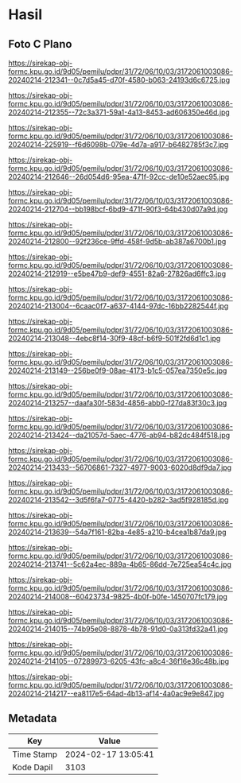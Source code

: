 # Hasil

## Foto C Plano

https://sirekap-obj-formc.kpu.go.id/9d05/pemilu/pdpr/31/72/06/10/03/3172061003086-20240214-212341--0c7d5a45-d70f-4580-b063-24193d6c6725.jpg

https://sirekap-obj-formc.kpu.go.id/9d05/pemilu/pdpr/31/72/06/10/03/3172061003086-20240214-212355--72c3a371-59a1-4a13-8453-ad606350e46d.jpg

https://sirekap-obj-formc.kpu.go.id/9d05/pemilu/pdpr/31/72/06/10/03/3172061003086-20240214-225919--f6d6098b-079e-4d7a-a917-b6482785f3c7.jpg

https://sirekap-obj-formc.kpu.go.id/9d05/pemilu/pdpr/31/72/06/10/03/3172061003086-20240214-212646--26d054d6-95ea-471f-92cc-de10e52aec95.jpg

https://sirekap-obj-formc.kpu.go.id/9d05/pemilu/pdpr/31/72/06/10/03/3172061003086-20240214-212704--bb198bcf-6bd9-471f-90f3-64b430d07a9d.jpg

https://sirekap-obj-formc.kpu.go.id/9d05/pemilu/pdpr/31/72/06/10/03/3172061003086-20240214-212800--92f236ce-9ffd-458f-9d5b-ab387a6700b1.jpg

https://sirekap-obj-formc.kpu.go.id/9d05/pemilu/pdpr/31/72/06/10/03/3172061003086-20240214-212919--e5be47b9-def9-4551-82a6-27826ad6ffc3.jpg

https://sirekap-obj-formc.kpu.go.id/9d05/pemilu/pdpr/31/72/06/10/03/3172061003086-20240214-213004--6caac0f7-a637-4144-97dc-16bb2282544f.jpg

https://sirekap-obj-formc.kpu.go.id/9d05/pemilu/pdpr/31/72/06/10/03/3172061003086-20240214-213048--4ebc8f14-30f9-48cf-b6f9-501f2fd6d1c1.jpg

https://sirekap-obj-formc.kpu.go.id/9d05/pemilu/pdpr/31/72/06/10/03/3172061003086-20240214-213149--256be0f9-08ae-4173-b1c5-057ea7350e5c.jpg

https://sirekap-obj-formc.kpu.go.id/9d05/pemilu/pdpr/31/72/06/10/03/3172061003086-20240214-213257--daafa30f-583d-4856-abb0-f27da83f30c3.jpg

https://sirekap-obj-formc.kpu.go.id/9d05/pemilu/pdpr/31/72/06/10/03/3172061003086-20240214-213424--da21057d-5aec-4776-ab94-b82dc484f518.jpg

https://sirekap-obj-formc.kpu.go.id/9d05/pemilu/pdpr/31/72/06/10/03/3172061003086-20240214-213433--56706861-7327-4977-9003-6020d8df9da7.jpg

https://sirekap-obj-formc.kpu.go.id/9d05/pemilu/pdpr/31/72/06/10/03/3172061003086-20240214-213542--3d5f6fa7-0775-4420-b282-3ad5f928185d.jpg

https://sirekap-obj-formc.kpu.go.id/9d05/pemilu/pdpr/31/72/06/10/03/3172061003086-20240214-213639--54a7f161-82ba-4e85-a210-b4cea1b87da9.jpg

https://sirekap-obj-formc.kpu.go.id/9d05/pemilu/pdpr/31/72/06/10/03/3172061003086-20240214-213741--5c62a4ec-889a-4b65-86dd-7e725ea54c4c.jpg

https://sirekap-obj-formc.kpu.go.id/9d05/pemilu/pdpr/31/72/06/10/03/3172061003086-20240214-214008--60423734-9825-4b0f-b0fe-1450707fc179.jpg

https://sirekap-obj-formc.kpu.go.id/9d05/pemilu/pdpr/31/72/06/10/03/3172061003086-20240214-214015--74b95e08-8878-4b78-91d0-0a313fd32a41.jpg

https://sirekap-obj-formc.kpu.go.id/9d05/pemilu/pdpr/31/72/06/10/03/3172061003086-20240214-214105--07289973-6205-43fc-a8c4-36f16e36c48b.jpg

https://sirekap-obj-formc.kpu.go.id/9d05/pemilu/pdpr/31/72/06/10/03/3172061003086-20240214-214217--ea8117e5-64ad-4b13-af14-4a0ac9e9e847.jpg


## Metadata

| Key        | Value               |
| ---------- | ------------------- |
| Time Stamp | 2024-02-17 13:05:41 |
| Kode Dapil | 3103                |



